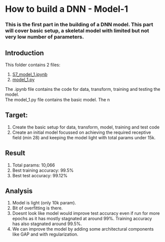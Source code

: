 # How to build a DNN - Model-1

### This is the first part in the building of a DNN model. This part will cover basic setup, a skeletal model with limited but not very low number of  parameters.

## Introduction
This folder contains 2 files:


1.   [S7_model_1.ipynb](https://github.com/walnashgit/ERAV2/blob/main/S7/model1/S7_model_1.ipynb)
2.   [model_1.py](https://github.com/walnashgit/ERAV2/blob/main/S7/model1/model_1.py)

The .ipynb file contains the code for data, transform, training and testing the model.<br>
The model_1.py file contains the basic model. The n


## Target:

1.   Create the basic setup for data, transform, model, training and test code
2.   Create an initial model focussed on achieving the required receptive field (min 28) and keeping the model light with total params under 15k.


## Result

1. Total params: 10,066
2. Best training accuracy: 99.5%
3. Best test accuracy: 99.12%

## Analysis

1. Model is light (only 10k param).
2. Bit of overfitting is there.
3. Doesnt look like model would improve test accuracy even if run for more epochs as it has mostly stagnated at around 99%. Training accuracy has also stagnated around 99.5%.
4. We can improve the model by adding some architectural components like GAP and with regularization.



